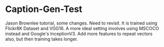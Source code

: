 # Caption-Gen-Test
Jason Brownlee tutorial, some changes. Need to revisit.
It is trained using Flickr8K Dataset and VGG16. A more ideal
setting involves using MSCOCO instead and Google's InceptionV3.
Add more features to repeat vectors also, but then training takes longer.

